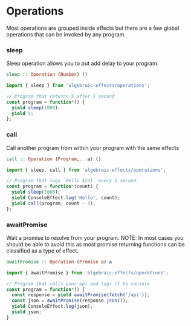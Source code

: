 # Operations

Most operations are grouped inside effects but there are a few global operations that can be invoked by any program.


### sleep
Sleep operation allows you to put add delay to your program.

```haskell
sleep :: Operation (Number) () 
```

```js
import { sleep } from 'algebraic-effects/operations';

// Program that returns 5 after 1 second
const program = function*() {
  yield sleep(1000);
  yield 5;
};
```


### call
Call another program from within your program with the same effects

```haskell
call :: Operation (Program,...a) ()
```

```js
import { sleep, call } from 'algebraic-effects/operations';

// Program that logs `Hello ${n}` every 1 second
const program = function*(count) {
  yield sleep(1000);
  yield ConsoleEffect.log('Hello', count);
  yield call(program, count - 1);
};
```


### awaitPromise
Wait a promise to resolve from your program.
NOTE: In most cases you should be able to avoid this as most promise returning functions can be classified as a type of effect.

```haskell
awaitPromise :: Operation (Promise a) a
```

```js
import { awaitPromise } from 'algebraic-effects/operations';

// Program that calls your api and logs it to console
const program = function*() {
  const response = yield awaitPromise(fetch('/api'));
  const json = awaitPromise(response.json());
  yield ConsoleEffect.log(json);
  yield json;
}
```

